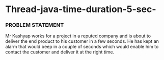 # Thread-java-time-duration-5-sec-
### PROBLEM STATEMENT
Mr Kashyap works for a project in a reputed company and is about to deliver the end product to his customer in a few seconds. He has kept an alarm that would beep in a couple of seconds which would enable him to contact the customer and deliver it at the right time.


